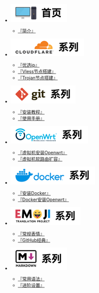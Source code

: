 * <img src="./Component/homepage_sidebar.svg" alt="首页" /> <br>
  * [『简介』](./homepage.md)

* <img src="./Component/CF_sidebar.svg" alt="cloudflare logo" /> <br>
  * [『优选ip』](./Docs/CloudFlare/Iptest.md)
  * [『Vless节点搭建』](./Docs/CloudFlare/VlessBuild.md)
  * [『Trojan节点搭建』](./Docs/CloudFlare/TrojanBuild.md)

* <img src="./Component/git_sidebar.svg" alt="git logo" /> <br>
  * [『安装教程』](./Docs/Git/setup.md)
  * [『使用手册』](./Docs/Git/manual.md)

* <img src="./Component/openwrt_sidebar.svg" alt="openwrt logo" /> <br>
  * [『虚拟机安装Openwrt』](./Docs/OpenWrt/openwrt-setup.md)
  * [『虚拟机软路由扩容』](./Docs/OpenWrt/expansion.md)

* <img src="./Component/docker_sidebar.svg" alt="docker logo" /> <br>
  * [『安装Docker』](./Docs/Docker/setup.md)  
  * [『Docker安装Openwrt』](./Docs/Docker/openwrt-setup.md)

* <img src="./Component/emoji2_sidebar.svg" alt="emoji logo" /> <br>
  * [『常规表情』](./Docs/Emoji/normal.md)
  * [『GitHub经典』](./Docs/Emoji/github.md)

* <img src="./Component/markdown_sidebar.svg" alt="markdown logo" /> <br>
  * [『常用语法』](./Docs/Markdown/basic.md.md) 
  * [『进阶设置』](./Docs/Markdown/advanced.md)  